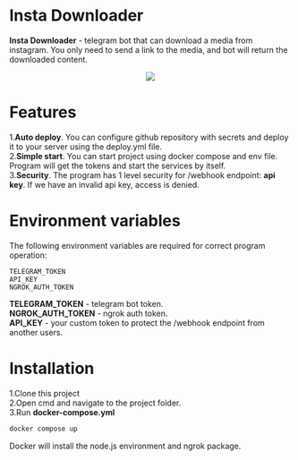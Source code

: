 # Insta Downloader
**Insta Downloader** - telegram bot that can download a media from instagram. You only need to send a link to the media, and bot will return the downloaded content.<br> 

<div align="center">
  <img src="https://github.com/user-attachments/assets/642c0e72-11a7-4c66-a67f-7d8e2fcb63a0">
</div>

# Features
1.<b>Auto deploy</b>. You can configure github repository with secrets and deploy it to your server using the deploy.yml file. <br>
2.<b>Simple start</b>. You can start project using docker compose and env file. Program will get the tokens and start the services by itself. <br>
3.<b>Security</b>. The program has 1 level security for /webhook endpoint: <b>api key</b>. If we have an invalid api key, access is denied.<br>

# Environment variables
The following environment variables are required for correct program operation: <br>

```env
TELEGRAM_TOKEN 
API_KEY
NGROK_AUTH_TOKEN
```

<b>TELEGRAM_TOKEN</b> - telegram bot token. <br>
<b>NGROK_AUTH_TOKEN</b> - ngrok auth token. <br>
<b>API_KEY</b> - your custom token to protect the /webhook endpoint from another users.  <br>

# Installation
1.Clone this project<br>
2.Open cmd and navigate to the project folder.<br>
3.Run <b>docker-compose.yml</b>
```bash
docker compose up
```

Docker will install the node.js environment and ngrok package.
